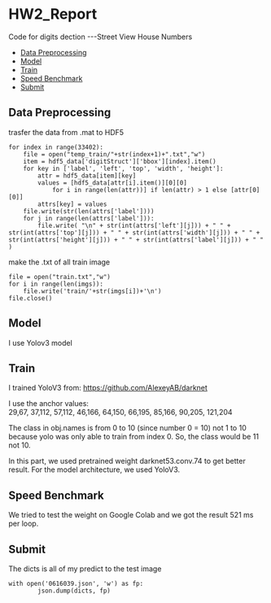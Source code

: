 # HW2_Report
Code for digits dection
---Street View House Numbers
- [Data Preprocessing](#First)
- [Model](#Forth)
- [Train](#Fifth)
- [Speed Benchmark](#Sixth)
- [Submit](#Seventh)

<h2 id="First">Data Preprocessing</h2>

trasfer the data from .mat to HDF5
<pre><code>for index in range(33402):
    file = open("temp_train/"+str(index+1)+".txt","w")
    item = hdf5_data['digitStruct']['bbox'][index].item()
    for key in ['label', 'left', 'top', 'width', 'height']:
        attr = hdf5_data[item][key]
        values = [hdf5_data[attr[i].item()][0][0]
            for i in range(len(attr))] if len(attr) > 1 else [attr[0][0]]
        attrs[key] = values
    file.write(str(len(attrs['label'])))
    for j in range(len(attrs['label'])):
        file.write( "\n" + str(int(attrs['left'][j])) + " " + str(int(attrs['top'][j])) + " " + str(int(attrs['width'][j])) + " " + str(int(attrs['height'][j])) + " " + str(int(attrs['label'][j])) + " " )
</code></pre>

make the .txt of all train image
<pre><code>file = open("train.txt","w")
for i in range(len(imgs)):
    file.write('train/'+str(imgs[i])+'\n') 
file.close()
</code></pre>


<h2 id="Forth">Model</h2>


I use Yolov3 model
<h2 id="Fifth">Train</h2>

I trained YoloV3 from: https://github.com/AlexeyAB/darknet

I use the anchor values:  
29,67, 37,112, 57,112, 46,166, 64,150, 66,195, 85,166, 90,205, 121,204

The class in obj.names is from 0 to 10 (since number 0 = 10) not 1 to 10 because yolo was only able to train from index 0. So, the class would be 11 not 10.  

In this part, we used pretrained weight darknet53.conv.74 to get better result. For the model architecture, we used YoloV3.
<h2 id="Sixth">Speed Benchmark</h2> 

We tried to test the weight on Google Colab and we got the result 521 ms per loop.

<h2 id="Seventh">Submit</h2>

The dicts is all of my predict to the test image
<pre><code>with open('0616039.json', 'w') as fp:
        json.dump(dicts, fp)

</code></pre>